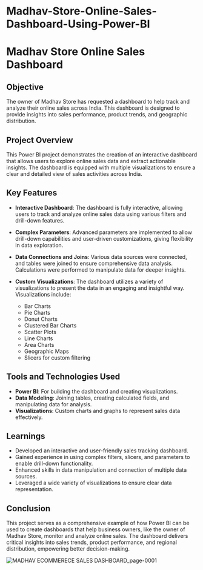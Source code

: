 # Madhav-Store-Online-Sales-Dashboard-Using-Power-BI

# Madhav Store Online Sales Dashboard

## Objective
The owner of Madhav Store has requested a dashboard to help track and analyze their online sales across India. This dashboard is designed to provide insights into sales performance, product trends, and geographic distribution.

## Project Overview
This Power BI project demonstrates the creation of an interactive dashboard that allows users to explore online sales data and extract actionable insights. The dashboard is equipped with multiple visualizations to ensure a clear and detailed view of sales activities across India.

## Key Features
- **Interactive Dashboard**: The dashboard is fully interactive, allowing users to track and analyze online sales data using various filters and drill-down features.
  
- **Complex Parameters**: Advanced parameters are implemented to allow drill-down capabilities and user-driven customizations, giving flexibility in data exploration.

- **Data Connections and Joins**: Various data sources were connected, and tables were joined to ensure comprehensive data analysis. Calculations were performed to manipulate data for deeper insights.

- **Custom Visualizations**: The dashboard utilizes a variety of visualizations to present the data in an engaging and insightful way. Visualizations include:
  - Bar Charts
  - Pie Charts
  - Donut Charts
  - Clustered Bar Charts
  - Scatter Plots
  - Line Charts
  - Area Charts
  - Geographic Maps
  - Slicers for custom filtering

## Tools and Technologies Used
- **Power BI**: For building the dashboard and creating visualizations.
- **Data Modeling**: Joining tables, creating calculated fields, and manipulating data for analysis.
- **Visualizations**: Custom charts and graphs to represent sales data effectively.

## Learnings
- Developed an interactive and user-friendly sales tracking dashboard.
- Gained experience in using complex filters, slicers, and parameters to enable drill-down functionality.
- Enhanced skills in data manipulation and connection of multiple data sources.
- Leveraged a wide variety of visualizations to ensure clear data representation.

## Conclusion
This project serves as a comprehensive example of how Power BI can be used to create dashboards that help business owners, like the owner of Madhav Store, monitor and analyze online sales. The dashboard delivers critical insights into sales trends, product performance, and regional distribution, empowering better decision-making.

![MADHAV ECOMMERECE SALES DASHBOARD_page-0001](https://github.com/user-attachments/assets/ca81468e-6fbd-4666-9119-6fbb01d485b9)

